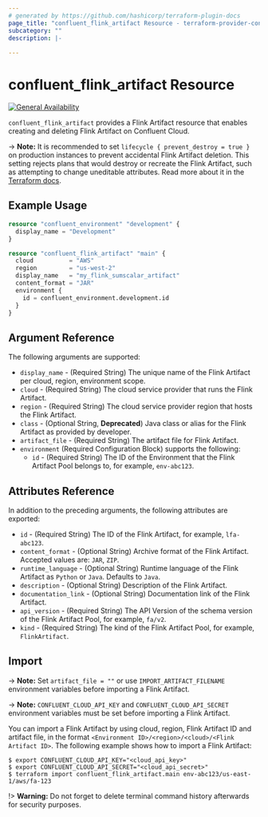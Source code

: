 ```yaml
---
# generated by https://github.com/hashicorp/terraform-plugin-docs
page_title: "confluent_flink_artifact Resource - terraform-provider-confluent"
subcategory: ""
description: |-
  
---
```


# confluent_flink_artifact Resource

[![General Availability](https://img.shields.io/badge/Lifecycle%20Stage-General%20Availability-%2345c6e8)](https://docs.confluent.io/cloud/current/api.html#section/Versioning/API-Lifecycle-Policy)

`confluent_flink_artifact` provides a Flink Artifact resource that enables creating and deleting Flink Artifact on Confluent Cloud.

-> **Note:** It is recommended to set `lifecycle { prevent_destroy = true }` on production instances to prevent accidental Flink Artifact deletion. This setting rejects plans that would destroy or recreate the Flink Artifact, such as attempting to change uneditable attributes. Read more about it in the [Terraform docs](https://www.terraform.io/language/meta-arguments/lifecycle#prevent_destroy).

## Example Usage

```terraform
resource "confluent_environment" "development" {
  display_name = "Development"
}

resource "confluent_flink_artifact" "main" {
  cloud          = "AWS"
  region         = "us-west-2"
  display_name   = "my_flink_sumscalar_artifact"
  content_format = "JAR"
  environment {
    id = confluent_environment.development.id
  }
}
```

<!-- schema generated by tfplugindocs -->
## Argument Reference

The following arguments are supported:

- `display_name` - (Required String) The unique name of the Flink Artifact per cloud, region, environment scope.
- `cloud` - (Required String) The cloud service provider that runs the Flink Artifact.
- `region` - (Required String) The cloud service provider region that hosts the Flink Artifact.
- `class` - (Optional String, **Deprecated**) Java class or alias for the Flink Artifact as provided by developer.
- `artifact_file` - (Required String) The artifact file for Flink Artifact.
- `environment` (Required Configuration Block) supports the following:
    - `id` - (Required String) The ID of the Environment that the Flink Artifact Pool belongs to, for example, `env-abc123`.

## Attributes Reference

In addition to the preceding arguments, the following attributes are exported:

- `id` - (Required String) The ID of the Flink Artifact, for example, `lfa-abc123`.
- `content_format` - (Optional String) Archive format of the Flink Artifact. Accepted values are: `JAR`, `ZIP`.
- `runtime_language` - (Optional String) Runtime language of the Flink Artifact as `Python` or `Java`. Defaults to `Java`.
- `description` - (Optional String) Description of the Flink Artifact.
- `documentation_link` - (Optional String) Documentation link of the Flink Artifact.
- `api_version` - (Required String) The API Version of the schema version of the Flink Artifact Pool, for example, `fa/v2`.
- `kind` - (Required String) The kind of the Flink Artifact Pool, for example, `FlinkArtifact`.

## Import

-> **Note:** Set `artifact_file = ""` or use `IMPORT_ARTIFACT_FILENAME` environment variables before importing a Flink Artifact.

-> **Note:** `CONFLUENT_CLOUD_API_KEY` and `CONFLUENT_CLOUD_API_SECRET` environment variables must be set before importing a Flink Artifact.

You can import a Flink Artifact by using cloud, region, Flink Artifact ID and artifact file, in the format `<Environment ID>/<region>/<cloud>/<Flink Artifact ID>`. The following example shows how to import a Flink Artifact:

```shell
$ export CONFLUENT_CLOUD_API_KEY="<cloud_api_key>"
$ export CONFLUENT_CLOUD_API_SECRET="<cloud_api_secret>"
$ terraform import confluent_flink_artifact.main env-abc123/us-east-1/aws/fa-123
```

!> **Warning:** Do not forget to delete terminal command history afterwards for security purposes.
